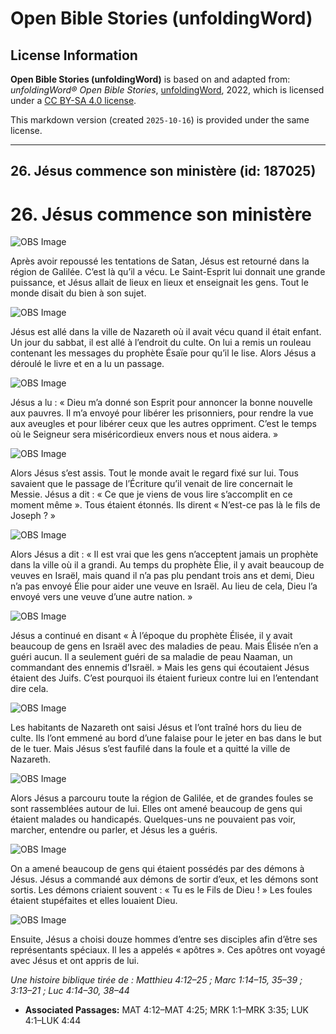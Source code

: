# Open Bible Stories (unfoldingWord)

## License Information

**Open Bible Stories (unfoldingWord)** is based on and adapted from: _unfoldingWord® Open Bible Stories_, [unfoldingWord](https://unfoldingword.org/utw), 2022, which is licensed under a [CC BY-SA 4.0 license](https://creativecommons.org/licenses/by-sa/4.0/legalcode.en).

This markdown version (created `2025-10-16`) is provided under the same license.



--------------------------------

## 26. Jésus commence son ministère (id: 187025)

26\. Jésus commence son ministère
=================================

![OBS Image](https://cdn.aquifer.bible/aquifer-content/resources/UWOBS/jpg/360px/obs-en-26-01.jpg)

Après avoir repoussé les tentations de Satan, Jésus est retourné dans la région de Galilée. C’est là qu’il a vécu. Le Saint\-Esprit lui donnait une grande puissance, et Jésus allait de lieux en lieux et enseignait les gens. Tout le monde disait du bien à son sujet.

![OBS Image](https://cdn.aquifer.bible/aquifer-content/resources/UWOBS/jpg/360px/obs-en-26-02.jpg)

Jésus est allé dans la ville de Nazareth où il avait vécu quand il était enfant. Un jour du sabbat, il est allé à l’endroit du culte. On lui a remis un rouleau contenant les messages du prophète Ésaïe pour qu’il le lise. Alors Jésus a déroulé le livre et en a lu un passage.

![OBS Image](https://cdn.aquifer.bible/aquifer-content/resources/UWOBS/jpg/360px/obs-en-26-03.jpg)

Jésus a lu : « Dieu m’a donné son Esprit pour annoncer la bonne nouvelle aux pauvres. Il m’a envoyé pour libérer les prisonniers, pour rendre la vue aux aveugles et pour libérer ceux que les autres oppriment. C’est le temps où le Seigneur sera miséricordieux envers nous et nous aidera. »

![OBS Image](https://cdn.aquifer.bible/aquifer-content/resources/UWOBS/jpg/360px/obs-en-26-04.jpg)

Alors Jésus s’est assis. Tout le monde avait le regard fixé sur lui. Tous savaient que le passage de l’Écriture qu’il venait de lire concernait le Messie. Jésus a dit : « Ce que je viens de vous lire s’accomplit en ce moment même ». Tous étaient étonnés. Ils dirent « N’est\-ce pas là le fils de Joseph ? »

![OBS Image](https://cdn.aquifer.bible/aquifer-content/resources/UWOBS/jpg/360px/obs-en-26-05.jpg)

Alors Jésus a dit : « Il est vrai que les gens n’acceptent jamais un prophète dans la ville où il a grandi. Au temps du prophète Élie, il y avait beaucoup de veuves en Israël, mais quand il n’a pas plu pendant trois ans et demi, Dieu n’a pas envoyé Élie pour aider une veuve en Israël. Au lieu de cela, Dieu l’a envoyé vers une veuve d’une autre nation. »

![OBS Image](https://cdn.aquifer.bible/aquifer-content/resources/UWOBS/jpg/360px/obs-en-26-06.jpg)

Jésus a continué en disant « À l’époque du prophète Élisée, il y avait beaucoup de gens en Israël avec des maladies de peau. Mais Élisée n’en a guéri aucun. Il a seulement guéri de sa maladie de peau Naaman, un commandant des ennemis d’Israël. » Mais les gens qui écoutaient Jésus étaient des Juifs. C’est pourquoi ils étaient furieux contre lui en l’entendant dire cela.

![OBS Image](https://cdn.aquifer.bible/aquifer-content/resources/UWOBS/jpg/360px/obs-en-26-07.jpg)

Les habitants de Nazareth ont saisi Jésus et l’ont traîné hors du lieu de culte. Ils l’ont emmené au bord d’une falaise pour le jeter en bas dans le but de le tuer. Mais Jésus s’est faufilé dans la foule et a quitté la ville de Nazareth.

![OBS Image](https://cdn.aquifer.bible/aquifer-content/resources/UWOBS/jpg/360px/obs-en-26-08.jpg)

Alors Jésus a parcouru toute la région de Galilée, et de grandes foules se sont rassemblées autour de lui. Elles ont amené beaucoup de gens qui étaient malades ou handicapés. Quelques\-uns ne pouvaient pas voir, marcher, entendre ou parler, et Jésus les a guéris.

![OBS Image](https://cdn.aquifer.bible/aquifer-content/resources/UWOBS/jpg/360px/obs-en-26-09.jpg)

On a amené beaucoup de gens qui étaient possédés par des démons à Jésus. Jésus a commandé aux démons de sortir d’eux, et les démons sont sortis. Les démons criaient souvent : « Tu es le Fils de Dieu ! » Les foules étaient stupéfaites et elles louaient Dieu.

![OBS Image](https://cdn.aquifer.bible/aquifer-content/resources/UWOBS/jpg/360px/obs-en-26-10.jpg)

Ensuite, Jésus a choisi douze hommes d’entre ses disciples afin d’être ses représentants spéciaux. Il les a appelés « apôtres ». Ces apôtres ont voyagé avec Jésus et ont appris de lui.

*Une histoire biblique tirée de : Matthieu 4:12–25 ; Marc 1:14–15, 35–39 ; 3:13–21 ; Luc 4:14–30, 38–44*

* **Associated Passages:** MAT 4:12–MAT 4:25; MRK 1:1–MRK 3:35; LUK 4:1–LUK 4:44


